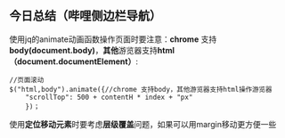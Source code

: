 ## 今日总结（哔哩侧边栏导航）

使用jq的animate动画函数操作页面时要注意：**chrome** 支持**body(document.body)**，**其他**游览器支持**html（document.documentElement）**:

```
//页面滚动
$("html,body").animate({//chrome 支持body，其他游览器支持html操作游览器
    "scrollTop": 500 + contentH * index + "px"
    })；
```

使用**定位移动元素**时要考虑**层级覆盖**问题，如果可以用margin移动更方便一些